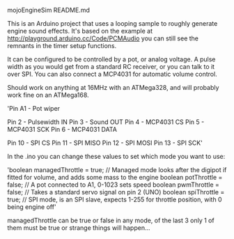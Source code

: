 mojoEngineSim README.md


This is an Arduino project that uses a looping sample to roughly generate engine sound effects. It's
based on the example at http://playground.arduino.cc/Code/PCMAudio you can still see the remnants
in the timer setup functions.

It can be configured to be controlled by a pot, or analog voltage. A pulse width as you would get from
a standard RC receiver, or you can talk to it over SPI. You can also connect a MCP4031 for automatic
volume control.


Should work on anything at 16MHz with an ATMega328, and will probably work fine on an ATMega168.

'Pin A1 - Pot wiper

Pin  2 - Pulsewidth IN
Pin  3 - Sound OUT
Pin  4 - MCP4031 CS
Pin  5 - MCP4031 SCK
Pin  6 - MCP4031 DATA

Pin 10 - SPI CS
Pin 11 - SPI MISO
Pin 12 - SPI MOSI
Pin 13 - SPI SCK'


In the .ino you can change these values to set which mode you want to use:

'boolean managedThrottle = true; // Managed mode looks after the digipot if fitted for volume, and adds some mass to the engine
boolean potThrottle = false;    // A pot connected to A1, 0-1023 sets speed
boolean pwmThrottle = false;    // Takes a standard servo signal on pin 2 (UNO)
boolean spiThrottle = true;     // SPI mode, is an SPI slave, expects 1-255 for throttle position, with 0 being engine off'

managedThrottle can be true or false in any mode, of the last 3 only 1 of them must be true or strange things will happen...